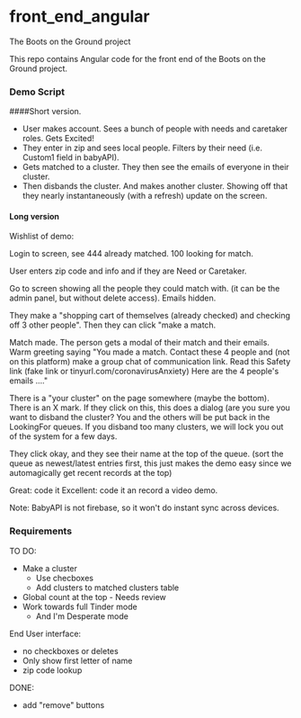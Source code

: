 # front_end_angular
The Boots on the Ground project

This repo contains Angular code for the front end of the Boots on the Ground project.


### Demo Script
####Short version.

* User makes account. Sees a bunch of people with needs and caretaker roles. Gets Excited!
* They enter in zip and sees local people. Filters by their need (i.e. Custom1 field in babyAPI).
* Gets matched to a cluster. They then see the emails of everyone in their cluster. 
* Then disbands the cluster. And makes another cluster. Showing off that they nearly instantaneously (with a refresh) update on the screen.


#### Long version
Wishlist of demo:

Login to screen, see 444 already matched. 100 looking for match.

User enters zip code and info and if they are Need or Caretaker.

Go to screen showing all the people they could match with. (it can be the admin panel, but without delete access). Emails hidden.

They make a "shopping cart of themselves (already checked) and checking off 3 other people". Then they can click "make a match.

Match made. The person gets a modal of their match and their emails. Warm greeting saying "You made a match. Contact these 4 people and (not on this platform) make a group chat of communication link. Read this Safety link (fake link or tinyurl.com/coronavirusAnxiety) Here are the 4 people's emails ...."

There is a "your cluster" on the page somewhere (maybe the bottom). There is an X mark. If they click on this, this does a dialog (are you sure you want to disband the cluster? You and the others will be put back in the LookingFor queues. If you disband too many clusters, we will lock you out of the system for a few days.

They click okay, and they see their name at the top of the queue. (sort the queue as newest/latest entries first, this just makes the demo easy since we automagically get recent records at the top)


Great: code it
Excellent: code it an record a video demo.

Note: BabyAPI is not firebase, so it won't do instant sync across devices.

### Requirements
TO DO:
* Make a cluster
  * Use checboxes
  * Add clusters to matched clusters table
* Global count at the top - Needs review
* Work towards full Tinder mode
  * And I'm Desperate mode

End User interface:
* no checkboxes or deletes
* Only show first letter of name
* zip code lookup

DONE:
* add "remove" buttons
